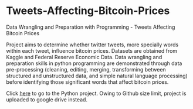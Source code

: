 # Tweets-Affecting-Bitcoin-Prices
Data Wrangling and Preparation with Programming - Tweets Affecting Bitcoin Prices

Project aims to determine whether twitter tweets, more specially words within each tweet, influence bitcoin prices. Datasets are obtained from Kaggle and Federal Reserve Economic Data. Data wrangling and preparation skills in python programming are demonstrated through data pre-processing (cleaning, editing, merging, transforming between structured and unstructured data, and simple natural language processing) before identifying those significant words that affect bitcoin prices.

Click [here](https://drive.google.com/drive/folders/1a1phKW5u2E70kRPEufCCluQaegW14FVO?usp=sharing) to go to the Python project. Owing to Github size limit, project is uploaded to google drive instead.
